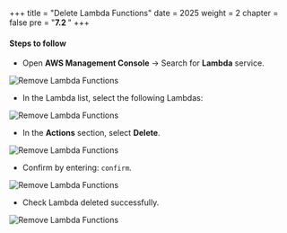 +++
title = "Delete Lambda Functions"
date = 2025
weight = 2
chapter = false
pre = "<b>7.2 </b>"
+++

#### Steps to follow

-   Open **AWS Management Console** → Search for **Lambda** service.

![Remove Lambda Functions](/images/7/7.2/Screenshot_1.png)

-   In the Lambda list, select the following Lambdas:

![Remove Lambda Functions](/images/7/7.2/Screenshot_2.png)

-   In the **Actions** section, select **Delete**.

![Remove Lambda Functions](/images/7/7.2/Screenshot_3.png)

-   Confirm by entering: `confirm`.

![Remove Lambda Functions](/images/7/7.2/Screenshot_4.png)

-   Check Lambda deleted successfully.

![Remove Lambda Functions](/images/7/7.2/Screenshot_5.png)
